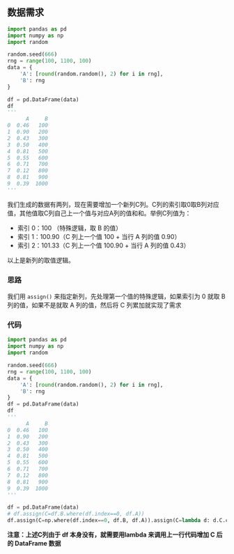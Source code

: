 ## 数据需求

```python
import pandas as pd
import numpy as np
import random

random.seed(666)
rng = range(100, 1100, 100)
data = {
    'A': [round(random.random(), 2) for i in rng],
    'B': rng
}

df = pd.DataFrame(data)
df
'''
      A     B
0  0.46   100
1  0.90   200
2  0.43   300
3  0.50   400
4  0.81   500
5  0.55   600
6  0.71   700
7  0.12   800
8  0.81   900
9  0.39  1000
'''
```

我们生成的数据有两列，现在需要增加一个新列C列。C列的索引取0取B列对应值，其他值取C列自己上一个值与对应A列的值和和。举例C列值为：

- 索引 0：100 （特殊逻辑，取 B 的值）
- 索引 1：100.90（C 列上一个值 100 + 当行 A 列的值 0.90）
- 索引 2：101.33（C 列上一个值 100.90 + 当行 A 列的值 0.43）

以上是新列的取值逻辑。

### 思路

我们用 `assign()` 来指定新列，先处理第一个值的特殊逻辑，如果索引为 0 就取 B 列的值，如果不是就取 A 列的值，然后将 C 列累加就实现了需求

### 代码

```python
import pandas as pd
import numpy as np
import random

random.seed(666)
rng = range(100, 1100, 100)
data = {
    'A': [round(random.random(), 2) for i in rng],
    'B': rng
}
df = pd.DataFrame(data)
df
'''
      A     B
0  0.46   100
1  0.90   200
2  0.43   300
3  0.50   400
4  0.81   500
5  0.55   600
6  0.71   700
7  0.12   800
8  0.81   900
9  0.39  1000
'''

df = pd.DataFrame(data)
# df.assign(C=df.B.where(df.index==0, df.A))
df.assign(C=np.where(df.index==0, df.B, df.A)).assign(C=lambda d: d.C.cumsum())
```

**注意：上述C列由于 df 本身没有，就需要用lambda 来调用上一行代码增加 C 后的 DataFrame 数据**